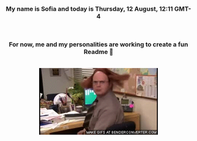 


<div align="center">
<h3 >My name is Sofia and today is Thursday, 12 August, 12:11 GMT-4</h3><br>
<h3 >For now, me and my personalities are working to create a fun Readme 👋
</h3><br>
<img src='img/dwight.gif' alt='working...'/>
</div>

